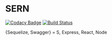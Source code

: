 # SERN
[![Codacy Badge](https://api.codacy.com/project/badge/Grade/0cde1359b1e94a9ea5e333aabc55f203)](https://www.codacy.com/app/ahashem/sern?utm_source=github.com&amp;utm_medium=referral&amp;utm_content=ahashem/sern&amp;utm_campaign=Badge_Grade)
[![Build Status](https://travis-ci.org/ahashem/sern.svg?branch=master)](https://travis-ci.org/ahashem/sern)

{Sequelize, Swagger} = S, Express, React, Node
